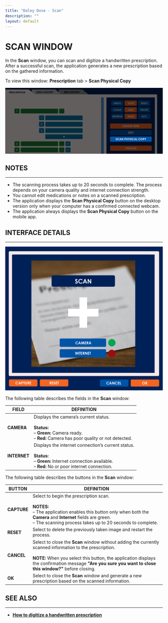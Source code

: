 ```yaml
---
title: "Daley Dose - Scan"
description: ""
layout: default
---
```


# **SCAN WINDOW**
In the **Scan** window, you can scan and digitize a handwritten prescription. After a successful scan, the application generates a new prescription based on the gathered information.  

To view this window: **Prescription** tab > **Scan Physical Copy**  

![Scan Button](/assets/images/daley-dose-home-window-parts-scan.png)  

## **NOTES**
---
- The scanning process takes up to 20 seconds to complete. The process depends on your camera quality and internet connection strength. 
- You cannot edit medications or notes on a scanned prescription.  
- The application displays the **Scan Physical Copy** button on the desktop version only when your computer has a confirmed connected webcam.  
- The application always displays the **Scan Physical Copy** button on the mobile app.

## **INTERFACE DETAILS**
---

![Scan Window](/assets/images/daley-dose-scan-window.png)  

The following table describes the fields in the **Scan** window:

| **FIELD** | **DEFINITION** |
|-----------|----------------|
| **CAMERA** | Displays the camera’s current status.<br><br>**Status:**<br>– **Green:** Camera ready.<br>– **Red:** Camera has poor quality or not detected. |
| **INTERNET** | Displays the internet connection’s current status.<br><br>**Status:**<br>– **Green:** Internet connection available.<br>– **Red:** No or poor internet connection. |

The following table describes the buttons in the **Scan** window:

| **BUTTON** | **DEFINITION** |
|------------|----------------|
| **CAPTURE** | Select to begin the prescription scan.<br><br>**NOTES:**<br>– The application enables this button only when both the **Camera** and **Internet** fields are green.<br>– The scanning process takes up to 20 seconds to complete. |
| **RESET** | Select to delete the previously taken image and restart the process. |
| **CANCEL** | Select to close the **Scan** window without adding the currently scanned information to the prescription.<br><br>**NOTE:** When you select this button, the application displays the confirmation message **"Are you sure you want to close this window?"** before closing. |
| **OK** | Select to close the **Scan** window and generate a new prescription based on the scanned information. |

## **SEE ALSO**
---
- [**How to digitize a handwritten prescription**](/daleydose/prescription-digitize)
